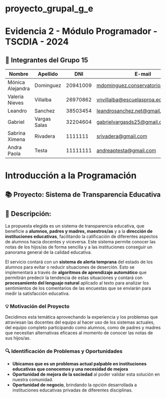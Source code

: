 # proyecto_grupal_g_e

# Evidencia 2 - Módulo Programador - TSCDIA - 2024


## 👥 Integrantes del Grupo 15

| Nombre | Apellido | DNI | E-mail            | Link |
|--------|----------|-----|-------------------|------|
| Mónica Alejandra| Dominguez | 20941009 | mdominguez.conservatorio@gmail.com | https://github.com/Mdominguez1969 |
| Valeria Nieves | Villalba | 26970862 | vnvillalba@escuelasproa.edu.ar | https://github.com/Nieves862  |
| Leandro | Sanchez | 38503454 | leandrosanchez.net@gmail.com | https://github.com/LeandroSanchez94 |
| Gabriel | Vargas Salas | 32204604 | gabrielvargasds25@gmail.com | https://github.com/GabrielVargasds |
| Sabrina Ximena | Rivadera | 1111111 | srivadera@gmail.com| https://github.com/SabriRivadera |
| Andra Paola | Testa | 11111111 | andreaptesta@gmail.com | https://github.com/PaoTes |


# Introducción a la Programación

## 📚 Proyecto: Sistema de Transparencia Educativa

## 📝 Descripción:

La propuesta elegida es un sistema de transparencia educativa, que beneficie a **alumnos, padres y madres, maestros/as** y a la **dirección de instituciones educativas**, facilitando la calificación de diferentes aspectos de alumnos hacia docentes y viceversa. Este sistema permite conocer las notas de los hijos/as de forma sencilla y a las instituciones conseguir un panorama general de la calidad educativa.

El servicio contará con un **sistema de alerta temprana** del estado de los alumnos para evitar o reducir situaciones de deserción. Esto se implementará a través de **algoritmos de aprendizaje automático** que permitirán predecir la tendencia de estas situaciones y contará con **procesamiento del lenguaje natural** aplicado al texto para analizar los sentimientos de los comentarios de las encuestas que se enviarán para medir la satisfacción educativa.

### 💡 Motivación del Proyecto

Decidimos esta temática aprovechando la experiencia y los problemas que atraviesan las docentes del equipo al hacer uso de los sistemas actuales, del equipo completo participando como alumnos, como de padres y madres que necesitan alternativas eficaces al momento de conocer las notas de sus hijos/as.

### 🔍 Identificación de Problemas y Oportunidades

- **Ubicamos que es un problemas actual palpable en instituciones educativas que conocemos y una necesidad de mejora**
- **Oportunidad de mejora de la sociedad** al poder validar esta solución en nuestra comunidad.
- **Oportunidad de negocio**, brindando la opción desarrollada a instituciones educativas privadas de diferentes disciplinas.
